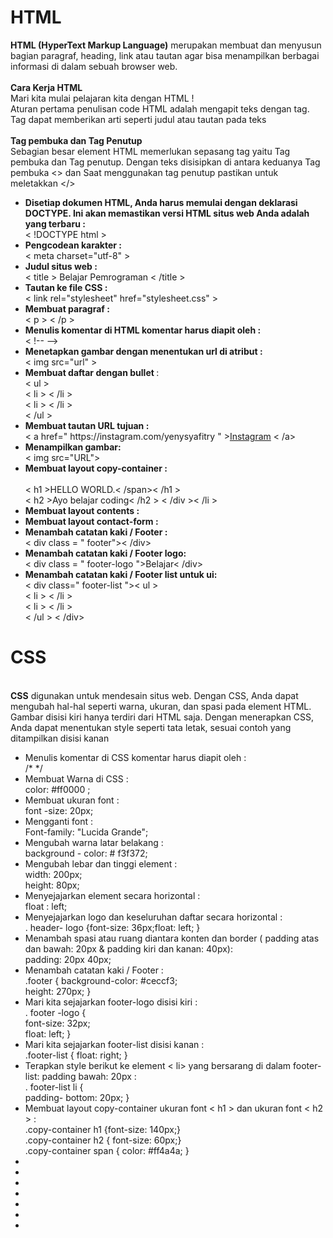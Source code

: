 <b><h1>HTML</h1></b>
<b>HTML (HyperText Markup Language)</b> merupakan  membuat dan menyusun bagian paragraf, heading, link atau tautan agar bisa menampilkan berbagai informasi di dalam sebuah browser web.</br></br>
<b>Cara Kerja HTML</b>
<br>Mari kita mulai pelajaran kita dengan HTML ! </br>
Aturan pertama penulisan code HTML adalah mengapit teks dengan tag. Tag dapat memberikan arti seperti judul atau tautan pada teks </br></br>
<b>Tag pembuka dan Tag Penutup</b></br>
Sebagian besar element HTML memerlukan sepasang tag yaitu Tag pembuka dan Tag penutup. Dengan teks disisipkan di antara keduanya Tag pembuka <> dan Saat menggunakan tag penutup pastikan untuk meletakkan </></br>
<ul>
<li><b>Disetiap dokumen HTML, Anda harus memulai dengan deklarasi DOCTYPE. Ini akan memastikan versi HTML situs web Anda adalah yang terbaru :</b></br>
< !DOCTYPE html ></li>
<li><b>Pengcodean karakter :</b></br> < meta charset="utf-8" ></li>
<li><b>Judul situs web :</b></br> < title > Belajar Pemrograman < /title > </li> 
<li><b>Tautan ke file CSS :</b> </br>< link rel="stylesheet" href="stylesheet.css" ></li>
 <li><b>Membuat paragraf : </b> </br> < p > < /p ></li>
 <li><b>Menulis komentar di HTML komentar harus diapit oleh :</b> </br>< !-- --> </li>
 <li><b>Menetapkan gambar dengan menentukan url di atribut : </b></br> < img src="url" > </li>
 <li><b>Membuat daftar dengan bullet </b>: </b></br>< ul > </br> < li > < /li > </br>< li > < /li > </br>< /ul >
 <li><b>Membuat tautan URL tujuan :</b> </br>  < a href=" https://instagram.com/yenysyafitry " ><a href="https://instagram.com/yenysyafitry">Instagram</a>  < /a></li>
 <li><b>Menampilkan gambar: </b> </br> < img src="URL"></li>
 <li><b>Membuat layout copy-container :</b> </br><div class="copy-container"></br> < h1 >HELLO WORLD<span>.< /span>< /h1 ></br>< h2 >Ayo belajar coding< /h2 > < /div >< /li >
 <li><b>Membuat layout contents :</b> </br>   <div class="contents"> </div></li>
  <li><b>Membuat layout contact-form :</b> </br>  <div class="contact-form"></div></li>
  <li><b>Menambah catatan kaki / Footer : </b></br>< div class = " footer">< /div>  </li>
  <li><b>Menambah catatan kaki / Footer logo: </b></br>< div class = " footer-logo ">Belajar< /div>  </li>
  <li><b>Menambah catatan kaki / Footer list untuk ui: </b></br>< div class=" footer-list ">< ul > </br> < li > < /li > </br>< li > < /li > </br>< /ul > < /div> </li>
</ul>

<b><h1> CSS</h1></b> </br>
<b>CSS</b> digunakan untuk mendesain situs web. Dengan CSS, Anda dapat mengubah hal-hal seperti warna, ukuran, dan spasi pada element HTML. Gambar disisi kiri hanya terdiri dari HTML saja. Dengan menerapkan CSS, Anda dapat menentukan style seperti tata letak, sesuai contoh yang ditampilkan disisi kanan
</br><ul> 
 <li>Menulis komentar di CSS komentar harus diapit oleh :</br> /*  */ </li>
<li>Membuat Warna di CSS :  </br>
color: #ff0000 ;</li>
<li>Membuat ukuran font :</br> font -size: 20px; </li>
<li>Mengganti font :</br>  Font-family: "Lucida Grande"; </li>
<li>Mengubah warna latar belakang :</br> background - color: # f3f372;</li>
<li>Mengubah lebar dan tinggi element :</br>  width: 200px; </br> height: 80px; </li>
<li>Menyejajarkan element secara horizontal :</br>float : left;  </li>
<li>Menyejajarkan logo dan keseluruhan daftar secara horizontal :</br> . header- logo {font-size: 36px;float: left; }</li>
<li>Menambah spasi atau ruang diantara konten dan border ( padding atas dan bawah: 20px & padding kiri dan kanan: 40px): </br> padding: 20px 40px;</li>
<li>Menambah catatan kaki / Footer : </br> .footer { background-color: #ceccf3; </br>
  height: 270px; }</li>
<li>Mari kita sejajarkan footer-logo disisi kiri : </br>. footer -logo { </br>
  font-size: 32px;</br>
  float: left; }</li>
<li>Mari kita sejajarkan footer-list disisi kanan : </br> .footer-list { float: right; }</li>
<li>Terapkan style berikut ke element < li> yang bersarang di dalam footer-list: padding bawah: 20px :</br> . footer-list li {
  </br> padding- bottom: 20px;
}</li>
<li>Membuat layout copy-container ukuran font < h1 > dan ukuran font < h2 > : </br>.copy-container h1 {font-size: 140px;} </br>
.copy-container h2 { font-size: 60px;} </br>
.copy-container span { color: #ff4a4a; }</li>

<li> </br></li>
<li> </br></li>
<li> </br></li>
<li> </br></li>
<li> </br></li>
<li> </br></li>
<li> </br></li>
</ul>

